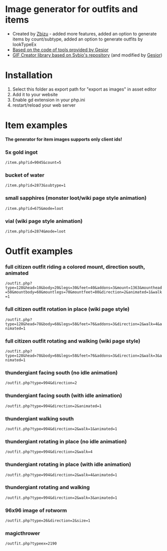 # Image generator for outfits and items
- Created by [Zbizu](https://github.com/Zbizu) - added more features, added an option to generate items by count/subtype, added an option to generate outfits by lookTypeEx
- [Based on the code of tools provided by Gesior](https://ots.me/)
- [GIF Creator library based on Sybio's repository](https://github.com/Sybio/GifCreator) (and modified by [Gesior](https://github.com/gesior))

# Installation
1. Select this folder as export path for "export as images" in asset editor
2. Add it to your website
3. Enable gd extension in your php.ini
4. restart/reload your web server

# Item examples
**The generator for item images supports only client ids!**

### 5x gold ingot
`/item.php?id=9045&count=5`

### bucket of water
`/item.php?id=2873&subtype=1`

### small sapphires (monster loot/wiki page style animation)
`/item.php?id=675&mode=loot`

### vial (wiki page style animation)
`/item.php?id=2874&mode=loot`

# Outfit examples

### full citizen outfit riding a colored mount, direction south, animated
`/outfit.php?type=128&head=10&body=20&legs=30&feet=40&addons=3&mount=1363&mounthead=50&mountbody=60&mountlegs=70&mountfeet=80&direction=2&animated=1&walk=1`

### full citizen outfit rotation in place (wiki page style)
`/outfit.php?type=128&head=78&body=68&legs=58&feet=76&addons=3&direction=2&walk=4&animated=1`

### full citizen outfit rotating and walking (wiki page style)
`/outfit.php?type=128&head=78&body=68&legs=58&feet=76&addons=3&direction=2&walk=3&animated=1`

### thundergiant facing south (no idle animation)
`/outfit.php?type=994&direction=2`

### thundergiant facing south (with idle animation)
`/outfit.php?type=994&direction=2&animated=1`

### thundergiant walking south
`/outfit.php?type=994&direction=2&walk=1&animated=1`

### thundergiant rotating in place (no idle animation)
`/outfit.php?type=994&direction=2&walk=4`

### thundergiant rotating in place (with idle animation)
`/outfit.php?type=994&direction=2&walk=4&animated=1`

### thundergiant rotating and walking
`/outfit.php?type=994&direction=2&walk=3&animated=1`

### 96x96 image of rotworm
`/outfit.php?type=26&direction=2&size=1`

### magicthrower
`/outfit.php?typeex=2190`
